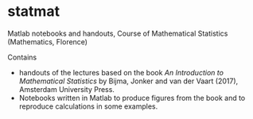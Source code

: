 # statmat 
Matlab notebooks and handouts,   Course of Mathematical Statistics (Mathematics, Florence)

Contains
   
   - handouts of the lectures based on the book *An Introduction to Mathematical Statistics* by Bijma, Jonker and van der Vaart (2017), Amsterdam University Press. 
   - Notebooks written in Matlab to produce figures from the book and to reproduce calculations in some examples. 
   
   
